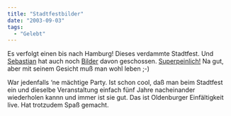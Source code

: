 ```yaml
---
title: "Stadtfestbilder"
date: "2003-09-03"
tags:
  - "Gelebt"
---
```


Es verfolgt einen bis nach Hamburg! Dieses verdammte Stadtfest. Und [Sebastian](http://playground.verpixelt.de) hat auch noch [Bilder](http://gallery.verpixelt.de) davon geschossen. [Superpeinlich!](http://gallery.verpixelt.de/index.php?d=Stadtfest&p=PIC00035.jpg) Na gut, aber mit seinem Gesicht muß man wohl leben ;-)

War jedenfalls ‘ne mächtige Party. Ist schon cool, daß man beim Stadtfest ein und dieselbe Veranstaltung einfach fünf Jahre nacheinander wiederholen kannn und immer ist sie gut. Das ist Oldenburger Einfältigkeit live. Hat trotzudem Spaß gemacht.
